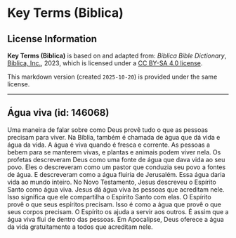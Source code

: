# Key Terms (Biblica)

## License Information

**Key Terms (Biblica)** is based on and adapted from: _Biblica Bible Dictionary_, [Biblica, Inc.](https://www.biblica.com/), 2023, which is licensed under a [CC BY-SA 4.0 license](https://creativecommons.org/licenses/by-sa/4.0/legalcode.en).

This markdown version (created `2025-10-20`) is provided under the same license.



--------------------------------

## Água viva (id: 146068)

Uma maneira de falar sobre como Deus provê tudo o que as pessoas precisam para viver. Na Bíblia, também é chamada de água que dá vida e água da vida. A água é viva quando é fresca e corrente. As pessoas a bebem para se manterem vivas, e plantas e animais podem viver nela. Os profetas descreveram Deus como uma fonte de água que dava vida ao seu povo. Eles o descreveram como um pastor que conduzia seu povo a fontes de água. E descreveram como a água fluiria de Jerusalém. Essa água daria vida ao mundo inteiro. No Novo Testamento, Jesus descreveu o Espírito Santo como água viva. Jesus dá água viva às pessoas que acreditam nele. Isso significa que ele compartilha o Espírito Santo com elas. O Espírito provê o que seus espíritos precisam. Isso é como a água que provê o que seus corpos precisam. O Espírito os ajuda a servir aos outros. É assim que a água viva flui de dentro das pessoas. Em Apocalipse, Deus oferece a água da vida gratuitamente a todos que acreditam nele.


